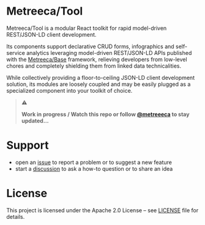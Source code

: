 <!-- ![npm (scoped)](https://img.shields.io/npm/v/@metreeca/tool) -->

# Metreeca/Tool

Metreeca/Tool is a modular React toolkit for rapid model-driven REST/JSON-LD client development.

Its components support declarative CRUD forms, infographics and self-service analytics leveraging model-driven
REST/JSON-LD APIs published with the [Metreeca/Base](https://github.com/metreeca/base) framework, relieving developers
from low-level chores and completely shielding them from linked data technicalities.

While collectively providing a floor-to-ceiling JSON-LD client development solution, its modules are loosely coupled and
may be easily plugged as a specialized component into your toolkit of choice.

> :warning:
>
> **Work in progress / Watch this repo or follow [@metreeeca](https://twitter.com/metreeca) to stay updated…**

# Support

- open an [issue](https://github.com/metreeca/tool/issues) to report a problem or to suggest a new feature
- start a [discussion](https://github.com/metreeca/tool/discussions) to ask a how-to question or to share an idea

# License

This project is licensed under the Apache 2.0 License – see [LICENSE](LICENSE) file for details.
